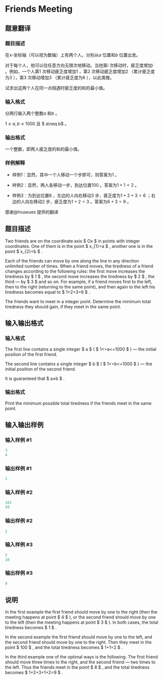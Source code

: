 # Friends Meeting

## 题意翻译

### 题目描述

在x-坐标轴（可以视为数轴）上有两个人，分别从$a$ 位置和$b$ 位置出发。

对于每个人，他可以往任意方向无限次地移动。当他第$i$ 次移动时，疲乏度增加$i$ 。例如，一个人第$1$ 次移动疲乏度增加$1$ ，第$2$ 次移动疲乏度增加$2$ （累计疲乏度为$3$ ），第$3$ 次移动增加$3$ （累计疲乏度为$6$ ），以此类推。

试求出这两个人在同一点相遇时疲乏度的和的最小值。

### 输入格式

分两行输入两个整数$a$ 和$b$ 。

$1 \le a,b \le 1000$ 且 $ a\neq b$ 。

### 输出格式

一个整数，即两人疲乏度的和的最小值。

### 样例解释

- 样例1：显然，其中一个人移动一个步即可，则答案为$1$ 。

- 样例2：显然，两人各移动一步，到达位置$100$ 。答案为$1+1=2$ 。

- 样例3：为到达位置$8$ ，左边的人向右移动$3$ 步，疲乏度为$1+2+3=6$ ；右边的人向左移动$2$ 步，疲乏度为$1+2=3$ 。答案为$6+3=9$ 。

感谢@hiuseues 提供的翻译

## 题目描述

Two friends are on the coordinate axis $ Ox $ in points with integer coordinates. One of them is in the point $ x_{1}=a $ , another one is in the point $ x_{2}=b $ .

Each of the friends can move by one along the line in any direction unlimited number of times. When a friend moves, the tiredness of a friend changes according to the following rules: the first move increases the tiredness by $ 1 $ , the second move increases the tiredness by $ 2 $ , the third — by $ 3 $ and so on. For example, if a friend moves first to the left, then to the right (returning to the same point), and then again to the left his tiredness becomes equal to $ 1+2+3=6 $ .

The friends want to meet in a integer point. Determine the minimum total tiredness they should gain, if they meet in the same point.

## 输入输出格式

### 输入格式

The first line contains a single integer $ a $ ( $ 1<=a<=1000 $ ) — the initial position of the first friend.

The second line contains a single integer $ b $ ( $ 1<=b<=1000 $ ) — the initial position of the second friend.

It is guaranteed that $ a≠b $ .

### 输出格式

Print the minimum possible total tiredness if the friends meet in the same point.

## 输入输出样例

### 输入样例 #1

```cpp
3
4

```
### 输出样例 #1

```cpp
1

```
### 输入样例 #2

```cpp
101
99

```
### 输出样例 #2

```cpp
2

```
### 输入样例 #3

```cpp
5
10

```
### 输出样例 #3

```cpp
9

```
## 说明

In the first example the first friend should move by one to the right (then the meeting happens at point $ 4 $ ), or the second friend should move by one to the left (then the meeting happens at point $ 3 $ ). In both cases, the total tiredness becomes $ 1 $ .

In the second example the first friend should move by one to the left, and the second friend should move by one to the right. Then they meet in the point $ 100 $ , and the total tiredness becomes $ 1+1=2 $ .

In the third example one of the optimal ways is the following. The first friend should move three times to the right, and the second friend — two times to the left. Thus the friends meet in the point $ 8 $ , and the total tiredness becomes $ 1+2+3+1+2=9 $ .

